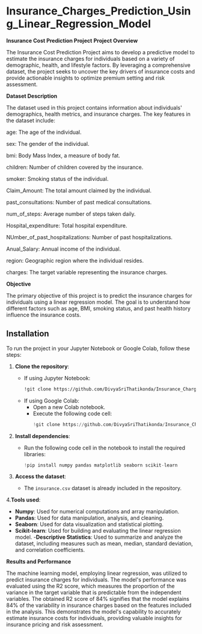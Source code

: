 # Insurance_Charges_Prediction_Using_Linear_Regression_Model

**Insurance Cost Prediction Project**
**Project Overview**

The Insurance Cost Prediction Project aims to develop a predictive model to estimate the insurance charges for individuals based on a variety of demographic, health, and lifestyle factors. By leveraging a comprehensive dataset, the project seeks to uncover the key drivers of insurance costs and provide actionable insights to optimize premium setting and risk assessment.

**Dataset Description**

The dataset used in this project contains information about individuals' demographics, health metrics, and insurance charges. The key features in the dataset include:

age: The age of the individual.

sex: The gender of the individual.

bmi: Body Mass Index, a measure of body fat.

children: Number of children covered by the insurance.

smoker: Smoking status of the individual.

Claim_Amount: The total amount claimed by the individual.

past_consultations: Number of past medical consultations.

num_of_steps: Average number of steps taken daily.

Hospital_expenditure: Total hospital expenditure.

NUmber_of_past_hospitalizations: Number of past hospitalizations.

Anual_Salary: Annual income of the individual.

region: Geographic region where the individual resides.

charges: The target variable representing the insurance charges.

**Objective**

The primary objective of this project is to predict the insurance charges for individuals using a linear regression model. The goal is to understand how different factors such as age, BMI, smoking status, and past health history influence the insurance costs.

## Installation

To run the project in your Jupyter Notebook or Google Colab, follow these steps:

1. **Clone the repository**:
   - If using Jupyter Notebook:
     ```bash
     !git clone https://github.com/DivyaSriThatikonda/Insurance_Charges_Prediction_Using_Linear_Regression_Model.git
     ```
   - If using Google Colab:
     - Open a new Colab notebook.
     - Execute the following code cell:
       ```python
       !git clone https://github.com/DivyaSriThatikonda/Insurance_Charges_Prediction_Using_Linear_Regression_Model.git
       ```
2. **Install dependencies**:
   - Run the following code cell in the notebook to install the required libraries:
     ```python
     !pip install numpy pandas matplotlib seaborn scikit-learn
     ```

3. **Access the dataset**:
   - The `insurance.csv` dataset is already included in the repository. 

4.**Tools used**:
- **Numpy**: Used for numerical computations and array manipulation.
- **Pandas**: Used for data manipulation, analysis, and cleaning.
- **Seaborn**: Used for data visualization and statistical plotting.
- **Scikit-learn**: Used for building and evaluating the linear regression model.
-**Descriptive Statistics**: Used to summarize and analyze the dataset, including measures such as mean, median, standard deviation, and correlation coefficients.

**Results and Performance**

The machine learning model, employing linear regression, was utilized to predict insurance charges for individuals. The model's performance was evaluated using the R2 score, which measures the proportion of the variance in the target variable that is predictable from the independent variables. The obtained R2 score of 84% signifies that the model explains 84% of the variability in insurance charges based on the features included in the analysis. This demonstrates the model's capability to accurately estimate insurance costs for individuals, providing valuable insights for insurance pricing and risk assessment.







